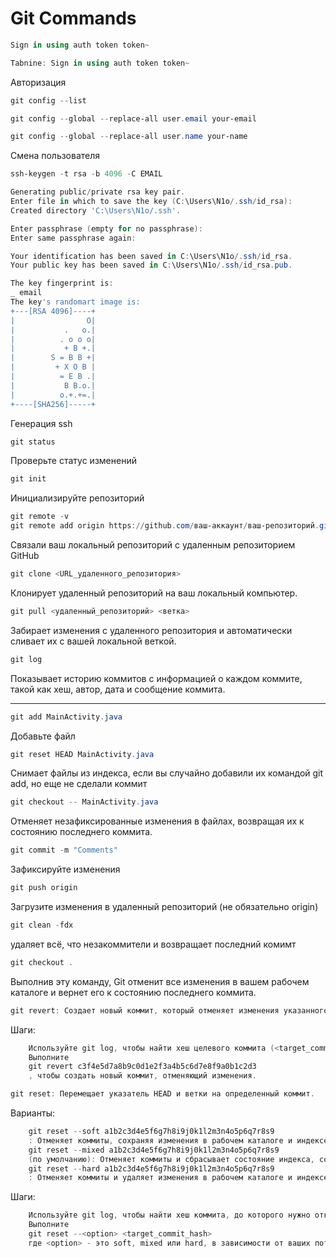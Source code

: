 # Git Commands


```powershell
Sign in using auth token token~

Tabnine: Sign in using auth token token~
```
Авторизация


```powershell
git config --list

git config --global --replace-all user.email your-email

git config --global --replace-all user.name your-name
```
Смена пользователя

```powershell
ssh-keygen -t rsa -b 4096 -C EMAIL

Generating public/private rsa key pair.
Enter file in which to save the key (C:\Users\N1o/.ssh/id_rsa):
Created directory 'C:\Users\N1o/.ssh'.

Enter passphrase (empty for no passphrase):
Enter same passphrase again:

Your identification has been saved in C:\Users\N1o/.ssh/id_rsa.
Your public key has been saved in C:\Users\N1o/.ssh/id_rsa.pub.

The key fingerprint is:
_ email
The key's randomart image is:
+---[RSA 4096]----+
|                O|
|           .   o.|
|          . o o o|
|           + B +.|
|        S = B B +|
|         + X O B |
|          = E B .|
|           B B.o.|
|          o.+.+=.|
+----[SHA256]-----+
```
Генерация ssh

```powershell
git status
```
Проверьте статус изменений

```powershell
git init
```
Инициализируйте репозиторий

```powershell
git remote -v
git remote add origin https://github.com/ваш-аккаунт/ваш-репозиторий.git
```
Связали ваш локальный репозиторий с удаленным репозиторием GitHub


```powershell
git clone <URL_удаленного_репозитория>
```
Клонирует удаленный репозиторий на ваш локальный компьютер.


```powershell
git pull <удаленный_репозиторий> <ветка>
```
Забирает изменения с удаленного репозитория и автоматически сливает их с вашей локальной веткой.


```powershell
git log
```
Показывает историю коммитов с информацией о каждом коммите, такой как хеш, автор, дата и сообщение коммита.

----

```powershell
git add MainActivity.java
```
Добавьте файл

```powershell
git reset HEAD MainActivity.java
```
Снимает файлы из индекса, если вы случайно добавили их командой git add, но еще не сделали коммит

```powershell
git checkout -- MainActivity.java
```
Отменяет незафиксированные изменения в файлах, возвращая их к состоянию последнего коммита.


```powershell
git commit -m "Comments"
```
Зафиксируйте изменения


```powershell
git push origin
```
Загрузите изменения в удаленный репозиторий (не обязательно origin)


```powershell
git clean -fdx
```
удаляет всё, что незакоммители и возвращает последний комимт


```powershell
git checkout .
```
Выполнив эту команду, Git отменит все изменения в вашем рабочем каталоге и вернет его к состоянию последнего коммита. 


```powershell
git revert: Создает новый коммит, который отменяет изменения указанного коммита без удаления предыдущих коммитов.
```

Шаги:


```powershell
	Используйте git log, чтобы найти хеш целевого коммита (<target_commit_hash>).
	Выполните 
	git revert c3f4e5d7a8b9c0d1e2f3a4b5c6d7e8f9a0b1c2d3
	, чтобы создать новый коммит, отменяющий изменения.

git reset: Перемещает указатель HEAD и ветки на определенный коммит.
```

Варианты:


```powershell
	git reset --soft a1b2c3d4e5f6g7h8i9j0k1l2m3n4o5p6q7r8s9
	: Отменяет коммиты, сохраняя изменения в рабочем каталоге и индексе.
	git reset --mixed a1b2c3d4e5f6g7h8i9j0k1l2m3n4o5p6q7r8s9
	(по умолчанию): Отменяет коммиты и сбрасывает состояние индекса, сохраняя изменения в рабочем каталоге.
	git reset --hard a1b2c3d4e5f6g7h8i9j0k1l2m3n4o5p6q7r8s9
	: Отменяет коммиты и удаляет изменения в рабочем каталоге и индексе.
```

Шаги:


```powershell
	Используйте git log, чтобы найти хеш коммита, до которого нужно откатиться (<target_commit_hash>).
	Выполните 
	git reset --<option> <target_commit_hash>
	где <option> - это soft, mixed или hard, в зависимости от ваших потребностей.
```
